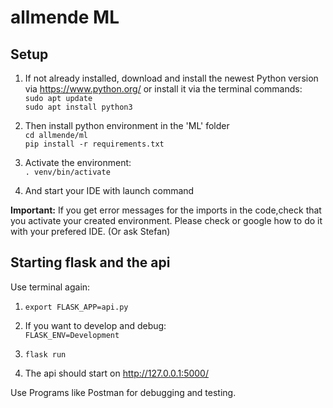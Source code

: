 # allmende ML
## Setup

1.  If not already installed, download and install the newest Python version via https://www.python.org/ or install it via the terminal commands: <br/>
`sudo apt update` <br/>
`sudo apt install python3` 

2.  Then install python environment in the 'ML' folder <br />
    `cd allmende/ml` <br/>
    `pip install -r requirements.txt`

3.  Activate the environment: <br/>
`. venv/bin/activate`

4. And start your IDE with launch command<br/>


**Important:** If you get error messages for the imports in the code,check that you activate your created environment. Please check or google how to do it with your prefered IDE. (Or ask Stefan)

## Starting flask and the api
Use terminal again:

1. `export FLASK_APP=api.py`

2. If you want to develop and debug: <br/>
`FLASK_ENV=Development`
3. `flask run`
4. The api should start on http://127.0.0.1:5000/ 

Use Programs like Postman for debugging and testing.


